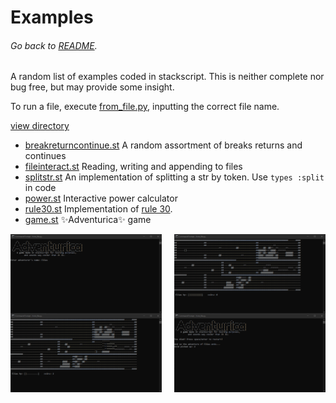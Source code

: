 # Examples
###### Go back to [README](../README.md).
A random list of examples coded in stackscript. This is neither complete nor bug free,
but may provide some insight.

To run a file, execute [from_file.py](../from_file.py), inputting the correct file name.

[view directory](.)

- [breakreturncontinue.st](breakreturncontinue.st) A random assortment of breaks returns and continues
- [fileinteract.st](fileinteract.st) Reading, writing and appending to files
- [splitstr.st](splitstr.st) An implementation of splitting a str by token. Use `types :split` in code
- [power.st](power.st) Interactive power calculator
- [rule30.st](rule30.st) Implementation of [rule 30](https://mathworld.wolfram.com/CellularAutomaton.html).
- [game.st](game.st) :sparkles:Adventurica:sparkles: game

<img width="48%" height="48%" align="left" src="game_img/start.png">
<img width="48%" height="48%" align="right" src="game_img/game1.png">
<br>

<br>
<img width="48%" height="48%" align="left" src="game_img/game2.png">
<img width="48%" height="48%" align="right" src="game_img/end.png">